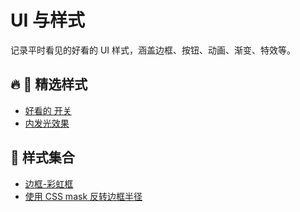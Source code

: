 # UI 与样式

记录平时看见的好看的 UI 样式，涵盖边框、按钮、动画、渐变、特效等。

## 🔥 🌟 精选样式

- [好看的 开关](./toddle-dark/index.md)
- [内发光效果](./internal-glow//index.md)

## 📂 样式集合

- [边框-彩虹框](./rainbow-border/index.md)
- [使用 CSS mask 反转边框半径](./mask-border-radius/index.md)
